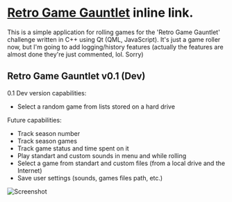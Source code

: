 # [Retro Game Gauntlet](https://www.dropbox.com/sh/7jzupsdl5pcluxe/AABn4_tLtvVaFvyW6Uda3FPNa?dl=0 "Download fully built RGG application") inline link.
This is a simple application for rolling games for the 'Retro Game Gauntlet' challenge written in C++ using Qt (QML, JavaScript).
It's just a game roller now, but I'm going to add logging/history features (actually the features are almost done they're just commented, lol. Sorry)

## Retro Game Gauntlet v0.1 (Dev) 

0.1 Dev version capabilities:
* Select a random game from lists stored on a hard drive

Future capabilities:
* Track season number 
* Track season games
* Track game status and time spent on it
* Play standart and custom sounds in menu and while rolling
* Select a game from standart and custom files (from a local drive and the Internet)
* Save user settings (sounds, games files path, etc.)

![Screenshot](http://i.imgur.com/iPR8CNO.jpg "v0.1 Dev")
